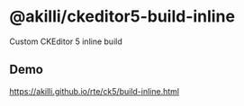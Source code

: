 # @akilli/ckeditor5-build-inline

Custom CKEditor 5 inline build

## Demo

https://akilli.github.io/rte/ck5/build-inline.html
